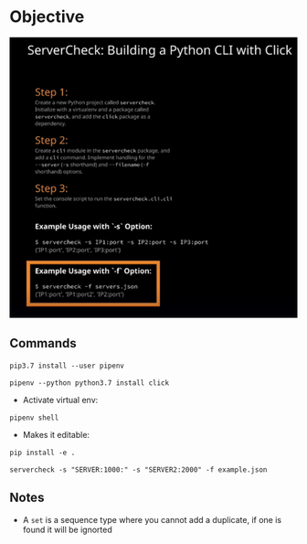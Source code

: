 # Objective

![Screenshot](img/img01.png "Summary Screenshot")

## Commands

```
pip3.7 install --user pipenv
```

```
pipenv --python python3.7 install click
```

* Activate virtual env:
```
pipenv shell
```

* Makes it editable:
```
pip install -e .
```
```
servercheck -s "SERVER:1000:" -s "SERVER2:2000" -f example.json
```

## Notes

* A `set` is a sequence type where you cannot add a duplicate, if one is found it will be ignorted
